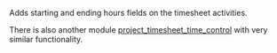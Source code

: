 Adds starting and ending hours fields on the timesheet activities.

There is also another module [project_timesheet_time_control](https://github.com/OCA/project/tree/17.0/project_timesheet_time_control) with very similar functionality.